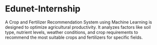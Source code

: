 # Edunet-Internship
A Crop and Fertilizer Recommendation System using Machine Learning is designed to optimize agricultural productivity. It analyzes factors like soil type, nutrient levels, weather conditions, and crop requirements to recommend the most suitable crops and fertilizers for specific fields.
